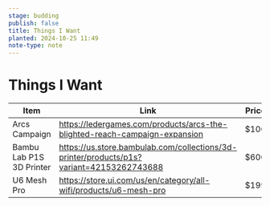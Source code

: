 ```yaml
---
stage: budding
publish: false
title: Things I Want
planted: 2024-10-25 11:49
note-type: note
---
```


# Things I Want

| Item                     | Link                                                                                     | Price |
| ------------------------ | ---------------------------------------------------------------------------------------- | ----- |
| Arcs Campaign            | https://ledergames.com/products/arcs-the-blighted-reach-campaign-expansion               | $100  |
| Bambu Lab P1S 3D Printer | https://us.store.bambulab.com/collections/3d-printer/products/p1s?variant=42153262743688 | $600  |
| U6 Mesh Pro              | https://store.ui.com/us/en/category/all-wifi/products/u6-mesh-pro                        | $199  |
